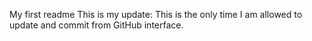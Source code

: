 My first readme
This is my update: This is the only time I am allowed to update and commit from GitHub interface.
